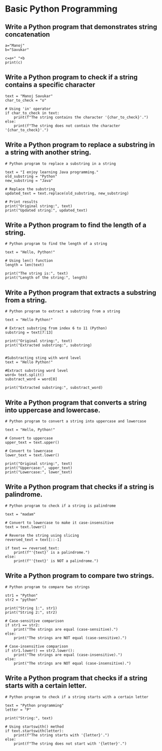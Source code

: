 
# Basic Python Programming

## Write a Python program that demonstrates string concatenation

```
a="Manoj"
b="Savukar"

c=a+" "+b
print(c)
```

## Write a Python program to check if a string contains a specific character

```
text = "Manoj Savukar"
char_to_check = "o"

# Using 'in' operator
if char_to_check in text:
    print(f"The string contains the character '{char_to_check}'.")
else:
    print(f"The string does not contain the character '{char_to_check}'.")

```

## Write a Python program to replace a substring in a string with another string.

```
# Python program to replace a substring in a string

text = "I enjoy learning Java programming."
old_substring = "Python"
new_substring = "Java"

# Replace the substring
updated_text = text.replace(old_substring, new_substring)

# Print results
print("Original string:", text)
print("Updated string:", updated_text)
```

## Write a Python program to find the length of a string.

```
# Python program to find the length of a string

text = "Hello, Python!"

# Using len() function
length = len(text)

print("The string is:", text)
print("Length of the string:", length)
```

## Write a Python program that extracts a substring from a string.

```
# Python program to extract a substring from a string

text = "Hello Python!"

# Extract substring from index 6 to 11 (Python)
substring = text[7:13]

print("Original string:", text)
print("Extracted substring:", substring)


#Substracting sting with word level
text = "Hello Python!"

#Extract substring word level
word= text.split()
substract_word = word[0]

print("Extracted substring:", substract_word)
```

## Write a Python program that converts a string into uppercase and lowercase.

```
# Python program to convert a string into uppercase and lowercase

text = "Hello, Python!"

# Convert to uppercase
upper_text = text.upper()

# Convert to lowercase
lower_text = text.lower()

print("Original string:", text)
print("Uppercase:", upper_text)
print("Lowercase:", lower_text)
```

## Write a Python program that checks if a string is palindrome.

```
# Python program to check if a string is palindrome

text = "madam"

# Convert to lowercase to make it case-insensitive
text = text.lower()

# Reverse the string using slicing
reversed_text = text[::-1]

if text == reversed_text:
    print(f"'{text}' is a palindrome.")
else:
    print(f"'{text}' is NOT a palindrome.")
```

## Write a Python program to compare two strings.

```
# Python program to compare two strings

str1 = "Python"
str2 = "python"

print("String 1:", str1)
print("String 2:", str2)

# Case-sensitive comparison
if str1 == str2:
    print("The strings are equal (case-sensitive).")
else:
    print("The strings are NOT equal (case-sensitive).")

# Case-insensitive comparison
if str1.lower() == str2.lower():
    print("The strings are equal (case-insensitive).")
else:
    print("The strings are NOT equal (case-insensitive).")
```

## Write a Python program that checks if a string starts with a certain letter.

```
# Python program to check if a string starts with a certain letter

text = "Python programming"
letter = "P"

print("String:", text)

# Using startswith() method
if text.startswith(letter):
    print(f"The string starts with '{letter}'.")
else:
    print(f"The string does not start with '{letter}'.")
```

